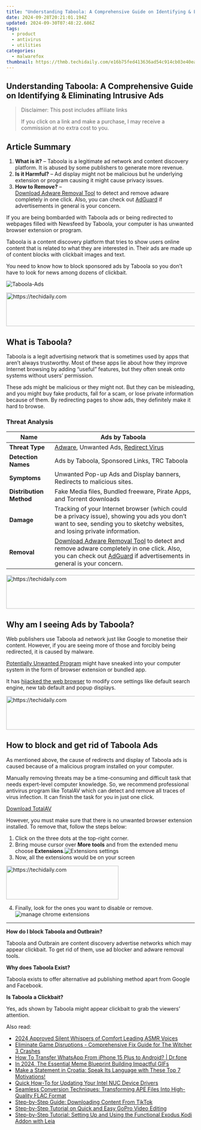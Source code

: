 ```yaml
---
title: "Understanding Taboola: A Comprehensive Guide on Identifying & Eliminating Intrusive Ads"
date: 2024-09-28T20:21:01.194Z
updated: 2024-09-30T07:48:22.686Z
tags:
  - product
  - antivirus
  - utilities
categories:
  - malwarefox
thumbnail: https://thmb.techidaily.com/e16b75fed413636ad54c914cb03e40ea47ab207cb6190aa0c6171995d867746d.jpg
---
```


## Understanding Taboola: A Comprehensive Guide on Identifying & Eliminating Intrusive Ads

>  Disclaimer: This post includes affiliate links
>
>  If you click on a link and make a purchase, I may receive a commission at no extra cost to you.
>

## Article Summary

1. **What is it?** – Taboola is a legitimate ad network and content discovery platform. It is abused by some publishers to generate more revenue.
2. **Is it Harmful?** – Ad display might not be malicious but he underlying extension or program causing it might cause privacy issues.
3. **How to Remove?** –  
[Download Adware Removal Tool](https://tools.techidaily.com/malwarefox/products/) to detect and remove adware completely in one click. Also, you can check out [AdGuard](https://tools.techidaily.com/malwarefox/products/) if advertisements in general is your concern.

If you are being bombarded with Taboola ads or being redirected to webpages filled with Newsfeed by Taboola, your computer is has unwanted browser extension or program.

Taboola is a content discovery platform that tries to show users online content that is related to what they are interested in. Their ads are made up of content blocks with clickbait images and text.

You need to know how to block sponsored ads by Taboola so you don’t have to look for news among dozens of clickbait.

![](https://www.malwarefox.com/wp-content/uploads/2023/02/Taboola-Ads.webp "Taboola-Ads")

<!-- affiliate ads begin -->
<a href="https://aligracehair.sjv.io/c/5597632/1902324/19272" target="_top" id="1902324">
  <img src="//a.impactradius-go.com/display-ad/19272-1902324" border="0" alt="https://techidaily.com" width="728" height="90"/>
</a>
<img height="0" width="0" src="https://aligracehair.sjv.io/i/5597632/1902324/19272" style="position:absolute;visibility:hidden;" border="0" />
<!-- affiliate ads end -->

## What is Taboola?

Taboola is a legit advertising network that is sometimes used by apps that aren’t always trustworthy. Most of these apps lie about how they improve Internet browsing by adding “useful” features, but they often sneak onto systems without users’ permission.

These ads might be malicious or they might not. But they can be misleading, and you might buy fake products, fall for a scam, or lose private information because of them. By redirecting pages to show ads, they definitely make it hard to browse.

### Threat Analysis

| **Name**                | Ads by Taboola                                                                                                                                                                                                                                                    |
| ----------------------- | ----------------------------------------------------------------------------------------------------------------------------------------------------------------------------------------------------------------------------------------------------------------- |
| **Threat Type**         | [Adware](https://tools.techidaily.com/malwarefox/products/), Unwanted Ads, [Redirect Virus](https://tools.techidaily.com/malwarefox/products/)                                                                                                                                   |
| **Detection Names**     | Ads by Taboola, Sponsored Links, TRC Taboola                                                                                                                                                                                                                      |
| **Symptoms**            | Unwanted Pop-up Ads and Display banners, Redirects to malicious sites.                                                                                                                                                                                            |
| **Distribution Method** | Fake Media files, Bundled freeware, Pirate Apps, and Torrent downloads                                                                                                                                                                                            |
| **Damage**              | Tracking of your Internet browser (which could be a privacy issue), showing you ads you don’t want to see, sending you to sketchy websites, and losing private information.                                                                                       |
| **Removal**             | [Download Adware Removal Tool](https://tools.techidaily.com/malwarefox/products/) to detect and remove adware completely in one click. Also, you can check out [AdGuard](https://tools.techidaily.com/malwarefox/products/) if advertisements in general is your concern. |

<!-- affiliate ads begin -->
<a href="https://laganoo.pxf.io/c/5597632/1657399/16446" target="_top" id="1657399">
  <img src="//a.impactradius-go.com/display-ad/16446-1657399" border="0" alt="https://techidaily.com" width="728" height="90"/>
</a>
<img height="0" width="0" src="https://laganoo.pxf.io/i/5597632/1657399/16446" style="position:absolute;visibility:hidden;" border="0" />
<!-- affiliate ads end -->

## Why am I seeing Ads by Taboola?

Web publishers use Taboola ad network just like Google to monetise their content. However, if you are seeing more of those and forcibly being redirected, it is caused by malware. 

[Potentially Unwanted Program](https://tools.techidaily.com/malwarefox/products/) might have sneaked into your computer system in the form of browser extension or bundled app. 

It has [hijacked the web browser](https://tools.techidaily.com/malwarefox/products/) to modify core settings like default search engine, new tab default and popup displays.

<!-- affiliate ads begin -->
<a href="https://appsumo.8odi.net/c/5597632/2118325/7443" target="_top" id="2118325">
  <img src="//a.impactradius-go.com/display-ad/7443-2118325" border="0" alt="https://techidaily.com" width="728" height="90"/>
</a>
<img height="0" width="0" src="https://appsumo.8odi.net/i/5597632/2118325/7443" style="position:absolute;visibility:hidden;" border="0" />
<!-- affiliate ads end -->

## How to block and get rid of Taboola Ads

As mentioned above, the cause of redirects and display of Taboola ads is caused because of a malicious program installed on your computer.

Manually removing threats may be a time-consuming and difficult task that needs expert-level computer knowledge. So, we recommend professional antivirus program like TotalAV which can detect and remove all traces of virus infection. It can finish the task for you in just one click.

[Download TotalAV](https://tools.techidaily.com/malwarefox/products/)

However, you must make sure that there is no unwanted browser extension installed. To remove that, follow the steps below:

1. Click on the three dots at the top-right corner.
2. Bring mouse cursor over **More tools** and from the extended menu choose **Extensions**.![Extensions settings](https://www.malwarefox.com/wp-content/uploads/2020/07/Extensions-settings.png)
3. Now, all the extensions would be on your screen

<!-- affiliate ads begin -->
<a href="https://aligracehair.sjv.io/c/5597632/1885999/19272" target="_top" id="1885999">
  <img src="//a.impactradius-go.com/display-ad/19272-1885999" border="0" alt="https://techidaily.com" width="300" height="90"/>
</a>
<img height="0" width="0" src="https://aligracehair.sjv.io/i/5597632/1885999/19272" style="position:absolute;visibility:hidden;" border="0" />
<!-- affiliate ads end -->

4. Finally, look for the ones you want to disable or remove.![manage chrome extensions](https://www.malwarefox.com/wp-content/uploads/2020/07/manage-chrome-extensions.jpg)

---

**How do I block Taboola and Outbrain?** 

Taboola and Outbrain are content discovery advertise networks which may appear clickbait. To get rid of them, use ad blocker and adware removal tools.

**Why does Taboola Exist?** 

Taboola exists to offer alternative ad publishing method apart from Google and Facebook. 

**Is Taboola a Clickbait?** 

Yes, ads shown by Taboola might appear clickbait to grab the viewers’ attention.

<ins class="adsbygoogle"
     style="display:block"
     data-ad-format="autorelaxed"
     data-ad-client="ca-pub-7571918770474297"
     data-ad-slot="1223367746"></ins>

<ins class="adsbygoogle"
     style="display:block"
     data-ad-client="ca-pub-7571918770474297"
     data-ad-slot="8358498916"
     data-ad-format="auto"
     data-full-width-responsive="true"></ins>

<span class="atpl-alsoreadstyle">Also read:</span>
<div><ul>
<li><a href="https://extra-approaches.techidaily.com/2024-approved-silent-whispers-of-comfort-leading-asmr-voices/"><u>2024 Approved Silent Whispers of Comfort Leading ASMR Voices</u></a></li>
<li><a href="https://win-solutions.techidaily.com/eliminate-game-disruptions-comprehensive-fix-guide-for-the-witcher-3-crashes/"><u>Eliminate Game Disruptions - Comprehensive Fix Guide for The Witcher 3 Crashes</u></a></li>
<li><a href="https://review-topics.techidaily.com/how-to-transfer-whatsapp-from-iphone-15-plus-to-android-drfone-by-drfone-transfer-whatsapp-from-ios-transfer-whatsapp-from-ios/"><u>How To Transfer WhatsApp From iPhone 15 Plus to Android? | Dr.fone</u></a></li>
<li><a href="https://fox-glue.techidaily.com/in-2024-the-essential-meme-blueprint-building-impactful-gifs/"><u>In 2024, The Essential Meme Blueprint Building Impactful GIFs</u></a></li>
<li><a href="https://mondly-stories.techidaily.com/1719577875476-make-a-statement-in-croatia-speak-its-language-with-these-top-7-motivations/"><u>Make a Statement in Croatia: Speak Its Language with These Top 7 Motivations!</u></a></li>
<li><a href="https://hardware-updates.techidaily.com/quick-how-to-for-updating-your-intel-nuc-device-drivers/"><u>Quick How-To for Updating Your Intel NUC Device Drivers</u></a></li>
<li><a href="https://win-exclusive.techidaily.com/seamless-conversion-techniques-transforming-ape-files-into-high-quality-flac-format/"><u>Seamless Conversion Techniques: Transforming APE Files Into High-Quality FLAC Format</u></a></li>
<li><a href="https://win-exclusive.techidaily.com/step-by-step-guide-downloading-content-from-tiktok/"><u>Step-by-Step Guide: Downloading Content From TikTok</u></a></li>
<li><a href="https://win-exclusive.techidaily.com/step-by-step-tutorial-on-quick-and-easy-gopro-video-editing/"><u>Step-by-Step Tutorial on Quick and Easy GoPro Video Editing</u></a></li>
<li><a href="https://win-exclusive.techidaily.com/step-by-step-tutorial-setting-up-and-using-the-functional-exodus-kodi-addon-with-leia/"><u>Step-by-Step Tutorial: Setting Up and Using the Functional Exodus Kodi Addon with Leia</u></a></li>
</ul></div>

